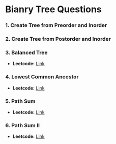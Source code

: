 # Bianry Tree Questions

### 1. Create Tree from Preorder and Inorder


### 2. Create Tree from Postorder and Inorder

### 3. Balanced Tree
- **Leetcode:** [Link](https://leetcode.com/problems/balanced-binary-tree/)

### 4. Lowest Common Ancestor
- **Leetcode:** [Link](https://leetcode.com/problems/lowest-common-ancestor-of-a-binary-tree/)

### 5. Path Sum
- **Leetcode:** [Link](https://leetcode.com/problems/path-sum/)

### 6. Path Sum II
- **Leetcode:** [Link](https://leetcode.com/problems/path-sum-ii/)